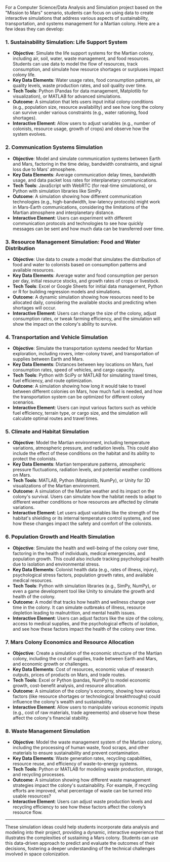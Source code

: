 For a Computer Science/Data Analysis and Simulation project based on the "Mission to Mars" scenario, students can focus on using data to create interactive simulations that address various aspects of sustainability, transportation, and systems management for a Martian colony. Here are a few ideas they can develop:

### 1. **Sustainability Simulation: Life Support System**
   - **Objective**: Simulate the life support systems for the Martian colony, including air, soil, water, waste management, and food resources. Students can use data to model the flow of resources, track consumption, and simulate how resource shortages or surpluses impact colony life.
   - **Key Data Elements**: Water usage rates, food consumption patterns, air quality levels, waste production rates, and soil quality over time.
   - **Tech Tools**: Python (Pandas for data management, Matplotlib for visualization), or MATLAB for advanced simulations.
   - **Outcome**: A simulation that lets users input initial colony conditions (e.g., population size, resource availability) and see how long the colony can survive under various constraints (e.g., water rationing, food shortages).
   - **Interactive Element**: Allow users to adjust variables (e.g., number of colonists, resource usage, growth of crops) and observe how the system evolves. 

### 2. **Communication Systems Simulation**
   - **Objective**: Model and simulate communication systems between Earth and Mars, factoring in the time delay, bandwidth constraints, and signal loss due to Mars' atmosphere.
   - **Key Data Elements**: Average communication delay times, bandwidth usage, and data packet loss rates for interplanetary communications.
   - **Tech Tools**: JavaScript with WebRTC (for real-time simulations), or Python with simulation libraries like SimPy.
   - **Outcome**: A simulation showing how different communication technologies (e.g., high-bandwidth, low-latency protocols) might work in Mars-Earth communications, considering the limitations of the Martian atmosphere and interplanetary distance.
   - **Interactive Element**: Users can experiment with different communication protocols and technologies to see how quickly messages can be sent and how much data can be transferred over time.

### 3. **Resource Management Simulation: Food and Water Distribution**
   - **Objective**: Use data to create a model that simulates the distribution of food and water to colonists based on consumption patterns and available resources.
   - **Key Data Elements**: Average water and food consumption per person per day, initial resource stocks, and growth rates of crops or livestock.
   - **Tech Tools**: Excel or Google Sheets for initial data management, Python or R for building regression models and simulations.
   - **Outcome**: A dynamic simulation showing how resources need to be allocated daily, considering the available stocks and predicting when shortages will occur.
   - **Interactive Element**: Users can change the size of the colony, adjust consumption rates, or tweak farming efficiency, and the simulation will show the impact on the colony's ability to survive.

### 4. **Transportation and Vehicle Simulation**
   - **Objective**: Simulate the transportation systems needed for Martian exploration, including rovers, inter-colony travel, and transportation of supplies between Earth and Mars.
   - **Key Data Elements**: Distances between key locations on Mars, fuel consumption rates, speed of vehicles, and cargo capacity.
   - **Tech Tools**: Python with SciPy or MATLAB for simulating travel times, fuel efficiency, and route optimization.
   - **Outcome**: A simulation showing how long it would take to travel between different colonies on Mars, how much fuel is needed, and how the transportation system can be optimized for different colony scenarios.
   - **Interactive Element**: Users can input various factors such as vehicle fuel efficiency, terrain type, or cargo size, and the simulation will calculate optimal routes and travel times.

### 5. **Climate and Habitat Simulation**
   - **Objective**: Model the Martian environment, including temperature variations, atmospheric pressure, and radiation levels. This could also include the effect of these conditions on the habitat and its ability to protect the colonists.
   - **Key Data Elements**: Martian temperature patterns, atmospheric pressure fluctuations, radiation levels, and potential weather conditions on Mars.
   - **Tech Tools**: MATLAB, Python (Matplotlib, NumPy), or Unity for 3D visualizations of the Martian environment.
   - **Outcome**: A simulation of the Martian weather and its impact on the colony's survival. Users can simulate how the habitat needs to adapt to different weather conditions or how resources are affected by climate variations.
   - **Interactive Element**: Let users adjust variables like the strength of the habitat's shielding or its internal temperature control systems, and see how these changes impact the safety and comfort of the colonists.

### 6. **Population Growth and Health Simulation**
   - **Objective**: Simulate the health and well-being of the colony over time, factoring in the health of individuals, medical emergencies, and population growth. This could also include tracking psychological health due to isolation and environmental stress.
   - **Key Data Elements**: Colonist health data (e.g., rates of illness, injury), psychological stress factors, population growth rates, and available medical resources.
   - **Tech Tools**: Python with simulation libraries (e.g., SimPy, NumPy), or even a game development tool like Unity to simulate the growth and health of the colony.
   - **Outcome**: A model that tracks how health and wellness change over time in the colony. It can simulate outbreaks of illness, resource depletion leading to malnutrition, and mental health issues.
   - **Interactive Element**: Users can adjust factors like the size of the colony, access to medical supplies, and the psychological effects of isolation, and see how these factors impact the health of the colony over time.

### 7. **Mars Colony Economics and Resource Allocation**
   - **Objective**: Create a simulation of the economic structure of the Martian colony, including the cost of supplies, trade between Earth and Mars, and economic growth or challenges.
   - **Key Data Elements**: Cost of resources, economic value of research outputs, prices of products on Mars, and trade routes.
   - **Tech Tools**: Excel or Python (pandas, NumPy) to model economic growth, cost-benefit analysis, and resource allocation.
   - **Outcome**: A simulation of the colony's economy, showing how various factors (like resource shortages or technological breakthroughs) could influence the colony's wealth and sustainability.
   - **Interactive Element**: Allow users to manipulate various economic inputs (e.g., cost of raw materials, trade agreements) and observe how these affect the colony's financial stability.

### 8. **Waste Management Simulation**
   - **Objective**: Model the waste management system of the Martian colony, including the processing of human waste, food scraps, and other materials to ensure sustainability and prevent contamination.
   - **Key Data Elements**: Waste generation rates, recycling capabilities, resource reuse, and efficiency of waste-to-energy systems.
   - **Tech Tools**: Python or MATLAB for modeling waste production, storage, and recycling processes.
   - **Outcome**: A simulation showing how different waste management strategies impact the colony's sustainability. For example, if recycling efforts are improved, what percentage of waste can be turned into usable resources?
   - **Interactive Element**: Users can adjust waste production levels and recycling efficiency to see how these factors affect the colony’s resource flow.

---

These simulation ideas could help students incorporate data analysis and modeling into their project, providing a dynamic, interactive experience that illustrates the complexities of sustaining a Mars colony. Students can use this data-driven approach to predict and evaluate the outcomes of their decisions, fostering a deeper understanding of the technical challenges involved in space colonization.
